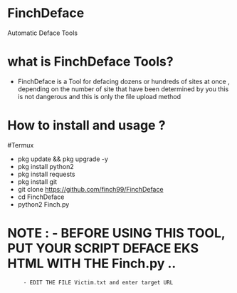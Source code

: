 # FinchDeface
Automatic Deface Tools
# what is FinchDeface Tools? 
- FinchDeface is a Tool for defacing dozens or hundreds of sites at once , depending on the number of site that have been determined by you this is not dangerous and this is only the file upload method
# How to install and usage ?
  #Termux 
  - pkg update && pkg upgrade -y
  - pkg install python2 
  - pkg install requests
  - pkg install git 
  - git clone https://github.com/finch99/FinchDeface
  - cd FinchDeface
  - python2 Finch.py
  














# NOTE : - BEFORE USING THIS TOOL, PUT YOUR SCRIPT DEFACE EKS HTML WITH THE Finch.py .. 
         - EDIT THE FILE Victim.txt and enter target URL 
